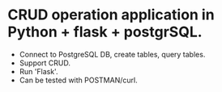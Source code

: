 # CRUD operation application in Python + flask + postgrSQL.

- Connect to PostgreSQL DB, create tables, query tables.
- Support CRUD.
- Run 'Flask'.
- Can be tested with POSTMAN/curl.
